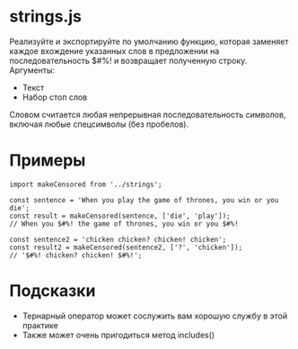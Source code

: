 # strings.js #
Реализуйте и экспортируйте по умолчанию функцию, которая заменяет каждое вхождение указанных слов в предложении на последовательность $#%! и возвращает полученную строку. Аргументы:

- Текст  
- Набор стоп слов

Словом считается любая непрерывная последовательность символов, включая любые спецсимволы (без пробелов).

# Примеры #

```
import makeCensored from '../strings';
 
const sentence = 'When you play the game of thrones, you win or you die';
const result = makeCensored(sentence, ['die', 'play']);
// When you $#%! the game of thrones, you win or you $#%!
 
const sentence2 = 'chicken chicken? chicken! chicken';
const result2 = makeCensored(sentence2, ['?', 'chicken']);
// '$#%! chicken? chicken! $#%!';
```

# Подсказки #
- Тернарный оператор может сослужить вам хорошую службу в этой практике  
- Также может очень пригодиться метод includes()
